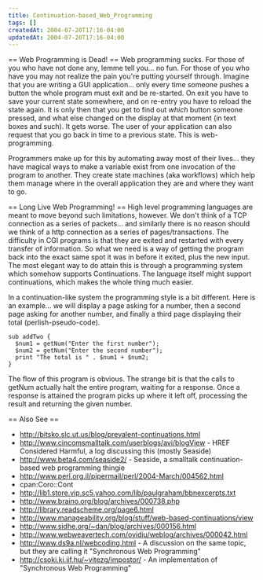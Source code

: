 ```yaml
---
title: Continuation-based_Web_Programming
tags: []
createdAt: 2004-07-20T17:16-04:00
updatedAt: 2004-07-20T17:16-04:00
---
```


== Web Programming is Dead! ==
Web programming sucks. For those of you who have not done any, lemme tell you... no fun. For those of you who have you may not realize the pain you're putting yourself through. Imagine that you are writing a GUI application... only every time someone pushes a button the whole program must exit and be re-started. On exit you have to save your current state somewhere, and on re-entry you have to reload the state again. It is only then that you get to find out _which_ button someone pressed, and what else changed on the display at that moment (in text boxes and such). It gets worse. The user of your application can also request that you go back in time to a previous state. This is web-programming.

Programmers make up for this by automating away most of their lives... they have magical ways to make a variable exist from one invocation of the program to another. They create state machines (aka workflows) which help them manage where in the overall application they are and where they want to go.

== Long Live Web Programming! ==
High level programming languages are meant to move beyond such limitations, however. We don't think of a TCP connection as a series of packets... and similarly there is no reason should we think of a http connection as a series of pages/transactions. The difficulty in CGI programs is that they are exited and restarted with every transfer of information. So what we need is a way of getting the program back into the exact same spot it was in before it exited, plus the new input. The most elegant way to do attain this is through a programming system which somehow supports Continuations. The language itself might support continuations, which makes the whole thing much easier.

In a continuation-like system the programming style is a bit different. Here is an example... we will display a page asking for a number, then a second page asking for another number, and finally a third page displaying their total (perlish-pseudo-code).

```
sub addTwo {
  $num1 = getNum("Enter the first number");
  $num2 = getNum("Enter the second number");
  print "The total is " . $num1 + $num2;
}
```

The flow of this program is obvious. The strange bit is that the calls to getNum actually halt the entire program, waiting for a response. Once a response is attained the program picks up where it left off, processing the result and returning the given number.

== Also See ==
* http://bitsko.slc.ut.us/blog/prevalent-continuations.html
* http://www.cincomsmalltalk.com/userblogs/avi/blogView - HREF Considered Harmful, a log discussing this (mostly Seaside)
* http://www.beta4.com/seaside2/ - Seaside, a smalltalk continuation-based web programming thingie
* http://www.perl.org.il/pipermail/perl/2004-March/004562.html
* cpan:Coro::Cont
* http://lib1.store.vip.sc5.yahoo.com/lib/paulgraham/bbnexcerpts.txt
* http://www.braino.org/blog/archives/000738.php
* http://library.readscheme.org/page6.html
* http://www.manageability.org/blog/stuff/web-based-continuations/view
* http://www.sidhe.org/~dan/blog/archives/000156.html
* http://www.webweavertech.com/ovidiu/weblog/archives/000042.html
* http://www.ds9a.nl/webcoding.html - A discussion on the same topic, but they are calling it "Synchronous Web Programming"
* http://csoki.ki.iif.hu/~vitezg/impostor/ - An implementation of "Synchronous Web Programming"

